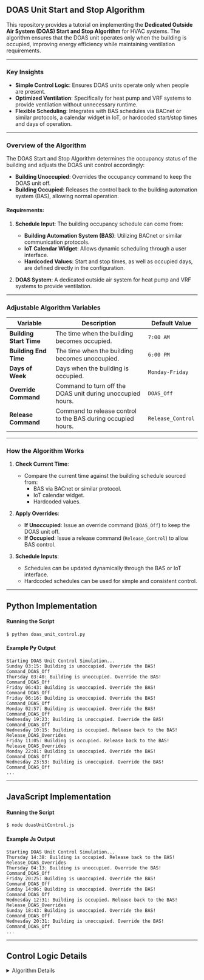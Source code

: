 ## DOAS Unit Start and Stop Algorithm

This repository provides a tutorial on implementing the **Dedicated Outside Air System (DOAS) Start and Stop Algorithm** for HVAC systems. The algorithm ensures that the DOAS unit operates only when the building is occupied, improving energy efficiency while maintaining ventilation requirements.

---

### Key Insights
- **Simple Control Logic**: Ensures DOAS units operate only when people are present.
- **Optimized Ventilation**: Specifically for heat pump and VRF systems to provide ventilation without unnecessary runtime.
- **Flexible Scheduling**: Integrates with BAS schedules via BACnet or similar protocols, a calendar widget in IoT, or hardcoded start/stop times and days of operation.

---

### Overview of the Algorithm
The DOAS Start and Stop Algorithm determines the occupancy status of the building and adjusts the DOAS unit control accordingly:
- **Building Unoccupied**: Overrides the occupancy command to keep the DOAS unit off.
- **Building Occupied**: Releases the control back to the building automation system (BAS), allowing normal operation.

#### Requirements:
1. **Schedule Input**: The building occupancy schedule can come from:
   - **Building Automation System (BAS)**: Utilizing BACnet or similar communication protocols.
   - **IoT Calendar Widget**: Allows dynamic scheduling through a user interface.
   - **Hardcoded Values**: Start and stop times, as well as occupied days, are defined directly in the configuration.

2. **DOAS System**: A dedicated outside air system for heat pump and VRF systems to provide ventilation.

---

### Adjustable Algorithm Variables

| Variable              | Description                                                    | Default Value         |
|------------------------|----------------------------------------------------------------|-----------------------|
| **Building Start Time**| The time when the building becomes occupied.                  | `7:00 AM`            |
| **Building End Time**  | The time when the building becomes unoccupied.                | `6:00 PM`            |
| **Days of Week**       | Days when the building is occupied.                           | `Monday-Friday`      |
| **Override Command**   | Command to turn off the DOAS unit during unoccupied hours.    | `DOAS_Off`           |
| **Release Command**    | Command to release control to the BAS during occupied hours.  | `Release_Control`    |

---

### How the Algorithm Works
1. **Check Current Time**:
   - Compare the current time against the building schedule sourced from:
     - BAS via BACnet or similar protocol.
     - IoT calendar widget.
     - Hardcoded values.

2. **Apply Overrides**:
   - **If Unoccupied**: Issue an override command (`DOAS_Off`) to keep the DOAS unit off.
   - **If Occupied**: Issue a release command (`Release_Control`) to allow BAS control.

3. **Schedule Inputs**:
   - Schedules can be updated dynamically through the BAS or IoT interface.
   - Hardcoded schedules can be used for simple and consistent control.

---

## Python Implementation

#### Running the Script
```bash
$ python doas_unit_control.py
```

#### Example Py Output
```
Starting DOAS Unit Control Simulation...
Sunday 03:15: Building is unoccupied. Override the BAS! Command_DOAS_Off
Thursday 03:40: Building is unoccupied. Override the BAS! Command_DOAS_Off
Friday 06:43: Building is unoccupied. Override the BAS! Command_DOAS_Off
Friday 06:16: Building is unoccupied. Override the BAS! Command_DOAS_Off
Monday 02:57: Building is unoccupied. Override the BAS! Command_DOAS_Off
Wednesday 19:23: Building is unoccupied. Override the BAS! Command_DOAS_Off
Wednesday 10:15: Building is occupied. Release back to the BAS! Release_DOAS_Overrides
Friday 11:05: Building is occupied. Release back to the BAS! Release_DOAS_Overrides
Monday 22:01: Building is unoccupied. Override the BAS! Command_DOAS_Off
Wednesday 23:53: Building is unoccupied. Override the BAS! Command_DOAS_Off
...
```

---

## JavaScript Implementation

#### Running the Script
```bash
$ node doasUnitControl.js
```

#### Example Js Output
```
Starting DOAS Unit Control Simulation...
Thursday 14:38: Building is occupied. Release back to the BAS! Release_DOAS_Overrides
Thursday 04:13: Building is unoccupied. Override the BAS! Command_DOAS_Off
Friday 20:25: Building is unoccupied. Override the BAS! Command_DOAS_Off
Sunday 14:06: Building is unoccupied. Override the BAS! Command_DOAS_Off
Wednesday 12:31: Building is occupied. Release back to the BAS! Release_DOAS_Overrides
Sunday 18:43: Building is unoccupied. Override the BAS! Command_DOAS_Off
Wednesday 20:31: Building is unoccupied. Override the BAS! Command_DOAS_Off
...
```

---

## Control Logic Details

<details>
  <summary>Algorithm Details</summary>

### Aim
Ensure the DOAS unit operates only when the building is occupied to minimize energy use while maintaining ventilation requirements.

---

### Level of Complexity
Low

---

### Potential Savings
Moderate

---

### Process
1. Check the current time and compare it against the building schedule sourced from:
   - **BAS**: Using BACnet or similar protocols.
   - **IoT Calendar Widget**: For user-configurable schedules.
   - **Hardcoded Values**: Directly set start/stop times and occupied days.
2. If the time is outside the occupied hours:
   - Override the occupancy command to turn the DOAS unit off.
3. If the time is within the occupied hours:
   - Release the control back to the BAS to operate normally.

---

## Data Model in Haystack

**Note:** The algorithm requires proper Haystack markers and tags for the building schedule and occupancy commands to manage the DOAS unit operation effectively.

| **Point Name**                        | **navName**             | **Marker Tags in Haystack**               |
|---------------------------------------|-------------------------|--------------------------------------------|
| **Building Occupancy Schedule**       | `buildingOccSchedule`   | `schedule`, `building`, `occ`             |
| **DOAS Occupancy Command**            | `doasOccCmd`            | `doas`, `occ`, `cmd`                      |
| **DOAS Status**                       | `doasStatus`            | `doas`, `status`                          |

---

### Adjustable Algorithm Variables
- **Building Start Time**: Defines when occupancy begins.
- **Building End Time**: Defines when occupancy ends.
- **Days of Week**: Specifies occupied days.
- **Override Command**: Command to turn off the DOAS unit.
- **Release Command**: Command to allow normal BAS operation.

---

### Notes
This algorithm is ideal for standalone DOAS units in systems using heat pumps or VRF technologies. The scheduling flexibility ensures efficient operation tailored to the building's occupancy patterns.

</details>
